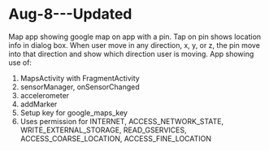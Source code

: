 # Aug-8---Updated

Map app showing google map on app with a pin. Tap on pin shows location info in dialog box. When user move in any direction, x, y, or z, the pin move into that direction and show which direction user is moving. App showing use of:

1. MapsActivity with FragmentActivity
2. sensorManager, onSensorChanged
3. accelerometer
4. addMarker
5. Setup key for google_maps_key
6. Uses permission for INTERNET, ACCESS_NETWORK_STATE, WRITE_EXTERNAL_STORAGE, READ_GSERVICES, ACCESS_COARSE_LOCATION, ACCESS_FINE_LOCATION
 
